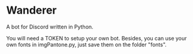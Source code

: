 # Wanderer

A bot for Discord written in Python.

You will need a TOKEN to setup your own bot. Besides, you can use your own fonts in imgPantone.py, just save them on the folder "fonts".
